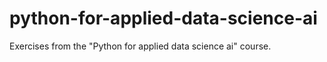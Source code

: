 # python-for-applied-data-science-ai
Exercises from the "Python for applied data science ai" course. 
